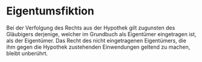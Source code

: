 # Eigentumsfiktion

Bei der Verfolgung des Rechts aus der Hypothek gilt zugunsten des Gläubigers derjenige, welcher im Grundbuch als Eigentümer eingetragen ist, als der Eigentümer. Das Recht des nicht eingetragenen Eigentümers, die ihm gegen die Hypothek zustehenden Einwendungen geltend zu machen, bleibt unberührt. 

